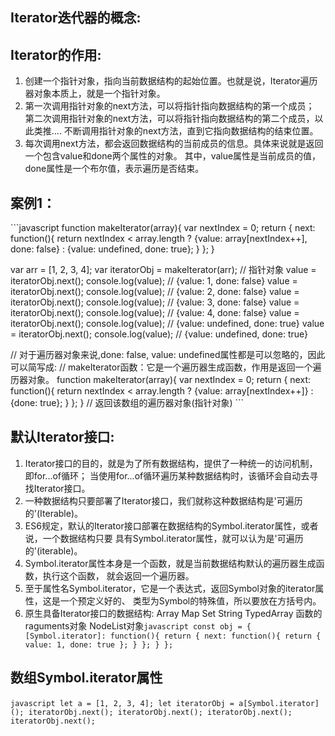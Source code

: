 ## Iterator迭代器的概念:

## Iterator的作用:
1. 创建一个指针对象，指向当前数据结构的起始位置。也就是说，Iterator遍历器对象本质上，就是一个指针对象。
2. 第一次调用指针对象的next方法，可以将指针指向数据结构的第一个成员；
   第二次调用指针对象的next方法，可以将指针指向数据结构的第二个成员，以此类推....
   不断调用指针对象的next方法，直到它指向数据结构的结束位置。
3. 每次调用next方法，都会返回数据结构的当前成员的信息。具体来说就是返回一个包含value和done两个属性的对象。
   其中，value属性是当前成员的值，done属性是一个布尔值，表示遍历是否结束。

## 案例1：
​```javascript
function makeIterator(array){
    var nextIndex = 0;
    return {
        next: function(){
            return nextIndex < array.length ?
                {value: array[nextIndex++], done: false} : 
                {value: undefined, done: true};
        }
    };
}

var arr = [1, 2, 3, 4];
var iteratorObj = makeIterator(arr);  // 指针对象
value = iteratorObj.next();
console.log(value);  // {value: 1, done: false}
value = iteratorObj.next();
console.log(value);  // {value: 2, done: false}
value = iteratorObj.next();
console.log(value);  // {value: 3, done: false}
value = iteratorObj.next();
console.log(value);  // {value: 4, done: false}
value = iteratorObj.next();
console.log(value);  // {value: undefined, done: true}
value = iteratorObj.next();
console.log(value);  // {value: undefined, done: true}

// 对于遍历器对象来说,done: false, value: undefined属性都是可以忽略的，因此可以简写成:
// makeIterator函数：它是一个遍历器生成函数，作用是返回一个遍历器对象。
function makeIterator(array){
    var nextIndex = 0;
    return {
        next: function(){
            return nextIndex < array.length ? 
                {value: array[nextIndex++]} : 
                {done: true};
        }
    };
}  // 返回该数组的遍历器对象(指针对象)
​```
## 默认Iterator接口:
1. Iterator接口的目的，就是为了所有数据结构，提供了一种统一的访问机制，即for...of循环；
   当使用for...of循环遍历某种数据结构时，该循环会自动去寻找Iterator接口。
2. 一种数据结构只要部署了Iterator接口，我们就称这种数据结构是'可遍历的'(Iterable)。
3. ES6规定，默认的Iterator接口部署在数据结构的Symbol.iterator属性，或者说，一个数据结构只要
   具有Symbol.iterator属性，就可以认为是'可遍历的'(iterable)。
4. Symbol.iterator属性本身是一个函数，就是当前数据结构默认的遍历器生成函数，执行这个函数，
   就会返回一个遍历器。
5. 至于属性名Symbol.iterator，它是一个表达式，返回Symbol对象的iterator属性，这是一个预定义好的、
   类型为Symbol的特殊值，所以要放在方括号内。
6. 原生具备Iterator接口的数据结构: Array Map Set String TypedArray 函数的raguments对象 NodeList对象
​```javascript
const obj = {
    [Symbol.iterator]: function(){
        return {
            next: function(){
                return {
                    value: 1,
                    done: true
                };
            }
        };
    }
};
​```

## 数组Symbol.iterator属性
​```javascript
let a = [1, 2, 3, 4];
let iteratorObj = a[Symbol.iterator]();
iteratorObj.next();
iteratorObj.next();
iteratorObj.next();
iteratorObj.next();
​```